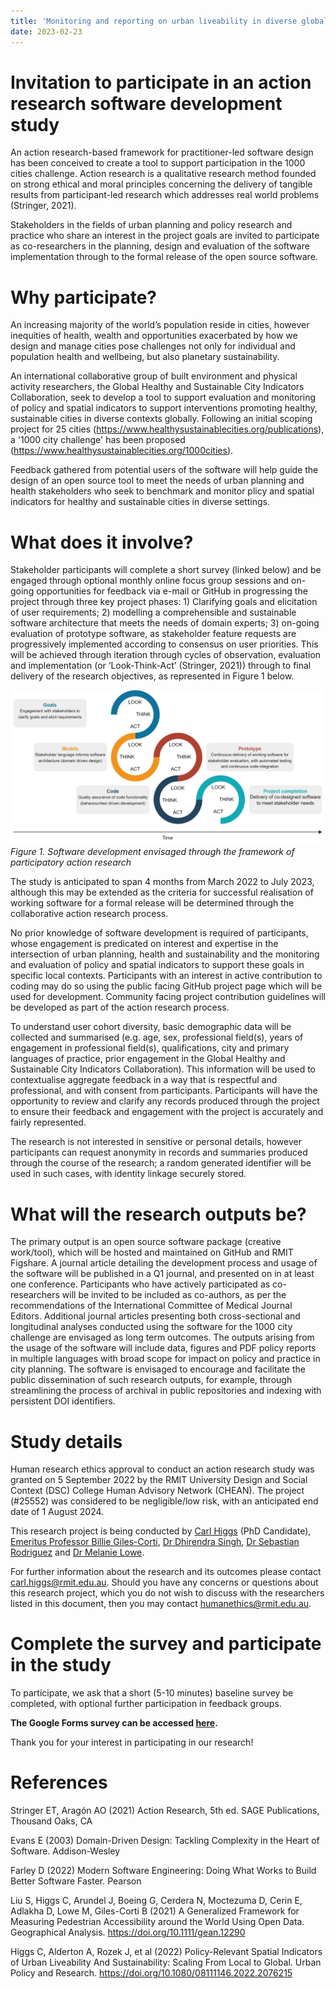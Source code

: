 ```yaml
---
title: 'Monitoring and reporting on urban liveability in diverse global contexts: the 1000 cities challenge'
date: 2023-02-23
---
```

# Invitation to participate in an action research software development study
An action research-based framework for practitioner-led software design has been conceived to create a tool to support participation in the 1000 cities challenge.  Action research is a qualitative research method founded on strong ethical and moral principles concerning the delivery of tangible results from participant-led research which addresses real world problems (Stringer, 2021).

Stakeholders in the fields of urban planning and policy research and practice who share an interest in the project goals are invited to participate as co-researchers in the planning, design and evaluation of the software implementation through to the formal release of the open source software.

# Why participate?
An increasing majority of the world’s population reside in cities, however inequities of health, wealth and opportunities exacerbated by how we design and manage cities pose challenges not only for individual and population health and wellbeing, but also planetary sustainability.

An international collaborative group of built environment and physical activity researchers, the Global Healthy and Sustainable City Indicators Collaboration, seek to develop a tool to support evaluation and monitoring of policy and spatial indicators to support interventions promoting healthy, sustainable cities in diverse contexts globally.  Following an initial scoping project for 25 cities (https://www.healthysustainablecities.org/publications), a '1000 city challenge' has been proposed (https://www.healthysustainablecities.org/1000cities).  

Feedback gathered from potential users of the software will help guide the design of an open source tool to meet the needs of urban planning and health stakeholders who seek to benchmark and monitor plicy and spatial indicators for healthy and sustainable cities in diverse settings.

# What does it involve?

Stakeholder participants will complete a short survey (linked below) and be engaged through optional monthly online focus group sessions and on-going opportunities for feedback via e-mail or GitHub in progressing the project through three key project phases: 1) Clarifying goals and elicitation of user requirements; 2) modelling a comprehensible and sustainable software architecture that meets the needs of domain experts; 3)  on-going evaluation of prototype software, as stakeholder feature requests are progressively implemented according to consensus on user priorities.  This will be achieved through iteration through cycles of observation, evaluation and implementation (or ‘Look-Think-Act’ (Stringer, 2021)) through to final delivery of the research objectives, as represented in Figure 1 below.
 
![image](images/ghscic-action-research-proposal.jpg)
*Figure 1. Software development envisaged through the framework of participatory action research*

The study is anticipated to span 4 months from March 2022 to July 2023, although this may be extended as the criteria for successful realisation of working software for a formal release will be determined through the collaborative action research process.

No prior knowledge of software development is required of participants, whose engagement is predicated on interest and expertise in the intersection of urban planning, health and sustainability and the monitoring and evaluation of policy and spatial indicators to support these goals in specific local contexts.  Participants with an interest in active contribution to coding may do so using the public facing GitHub project page which will be used for development.  Community facing project contribution guidelines will be developed as part of the action research process.

To understand user cohort diversity, basic demographic data will be collected and summarised (e.g. age, sex, professional field(s), years of engagement in professional field(s), qualifications, city and primary languages of practice, prior engagement in the Global Healthy and Sustainable City Indicators Collaboration).  This information will be used to contextualise aggregate feedback in a way that is respectful and professional, and with consent from participants. Participants will have the opportunity to review and clarify any records produced through the project to ensure their feedback and engagement with the project is accurately and fairly represented.

The research is not interested in sensitive or personal details, however participants can request anonymity in records and summaries produced through the course of the research; a random generated identifier will be used in such cases, with identity linkage securely stored. 

# What will the research outputs be?

The primary output is an open source software package (creative work/tool), which will be hosted and maintained on GitHub and RMIT Figshare. A journal article detailing the development process and usage of the software will be published in a Q1 journal, and presented on in at least one conference. Participants who have actively participated as co-researchers will be invited to be included as co-authors, as per the recommendations of the International Committee of Medical Journal Editors. Additional journal articles presenting both cross-sectional and longitudinal analyses conducted using the software for the 1000 city challenge are envisaged as long term outcomes. The outputs arising from the usage of the software will include data, figures and PDF policy reports in multiple languages with broad scope for impact on policy and practice in city planning. The software is envisaged to encourage and facilitate the public dissemination of such research outputs, for example, through streamlining the process of archival in public repositories and indexing with persistent DOI identifiers. 


# Study details

Human research ethics approval to conduct an action research study was granted on 5 September 2022 by the RMIT University Design and Social Context (DSC) College Human Advisory Network (CHEAN).  The project (#25552) was considered to be negligible/low risk, with an anticipated end date of 1 August 2024.

This research project is being conducted by [Carl Higgs](https://www.rmit.edu.au/contact/staff-contacts/academic-staff/h/higgs-mr-carl) (PhD Candidate), [Emeritus Professor Billie Giles-Corti](https://www.rmit.edu.au/contact/staff-contacts/academic-staff/g/giles-corti---billie), [Dr Dhirendra Singh](https://www.rmit.edu.au/contact/staff-contacts/academic-staff/s/singh-dr-dhirendra), [Dr Sebastian Rodriguez](https://www.rmit.edu.au/contact/staff-contacts/academic-staff/r/rodriguez-dr-sebastian) and [Dr Melanie Lowe](https://www.rmit.edu.au/contact/staff-contacts/academic-staff/l/lowe-ms-melanie).

For further information about the research and its outcomes please contact carl.higgs@rmit.edu.au.  Should you have any concerns or questions about this research project, which you do not wish to discuss with the researchers listed in this document, then you may contact humanethics@rmit.edu.au.

# Complete the survey and participate in the study

To participate, we ask that a short (5-10 minutes) baseline survey be completed, with optional further participation in feedback groups. 

**The Google Forms survey can be accessed [here](https://forms.gle/m8pXCghS7CW2HdvP9).**

Thank you for your interest in participating in our research!

# References
Stringer ET, Aragón AO (2021) Action Research, 5th ed. SAGE Publications, Thousand Oaks, CA

Evans E (2003) Domain-Driven Design: Tackling Complexity in the Heart of Software. Addison-Wesley

Farley D (2022) Modern Software Engineering: Doing What Works to Build Better Software Faster. Pearson

Liu S, Higgs C, Arundel J, Boeing G, Cerdera N, Moctezuma D, Cerin E, Adlakha D, Lowe M, Giles-Corti B (2021) A Generalized Framework for Measuring Pedestrian Accessibility around the World Using Open Data. Geographical Analysis. https://doi.org/10.1111/gean.12290

Higgs C, Alderton A, Rozek J, et al (2022) Policy-Relevant Spatial Indicators of Urban Liveability And Sustainability: Scaling From Local to Global. Urban Policy and Research. https://doi.org/10.1080/08111146.2022.2076215

